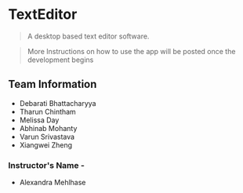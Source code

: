# TextEditor
> A desktop based text editor software. 

> More Instructions on how to use the app will be posted once the development begins

## Team Information
* Debarati Bhattacharyya
* Tharun Chintham
* Melissa Day
* Abhinab Mohanty
* Varun Srivastava
* Xiangwei Zheng

### Instructor's Name - 
* Alexandra Mehlhase

